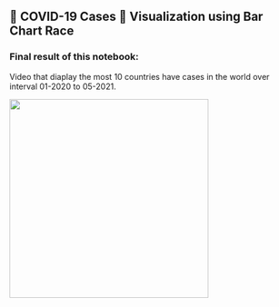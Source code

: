 ## 💉 COVID-19 Cases 🦠 Visualization using Bar Chart Race

### Final result of this notebook:  
Video that diaplay the most 10 countries have cases in the world over interval 01-2020 to 05-2021.

<code><img height="350" src="https://github.com/MhmdSyd/Bar_Chart_Race_Gif/blob/main/COVID_Sub.gif?raw=true"></code>
